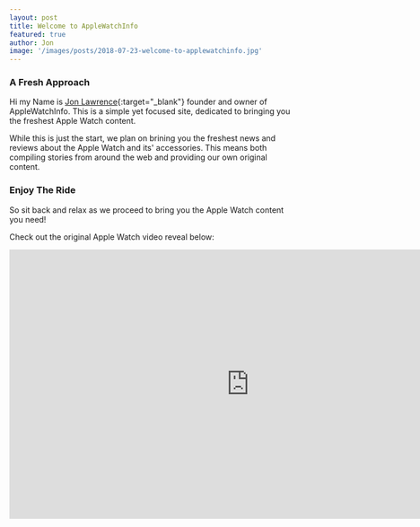 ```yaml
---
layout: post
title: Welcome to AppleWatchInfo
featured: true
author: Jon
image: '/images/posts/2018-07-23-welcome-to-applewatchinfo.jpg'
---
```


### A Fresh Approach
Hi my Name is [Jon Lawrence](https://twitter.com/jonecat){:target="_blank"} founder and owner of AppleWatchInfo. This is a simple yet focused site, dedicated to bringing you the freshest Apple Watch content.

While this is just the start, we plan on brining you the freshest news and reviews about the Apple Watch and its' accessories. This means both compiling stories from around the web and providing our own original content.

### Enjoy The Ride
So sit back and relax as we proceed to bring you the Apple Watch content you need!

Check out the original Apple Watch video reveal below:

<iframe width="854" height="480" src="https://www.youtube.com/embed/n1elRfYEnl8" frameborder="0" allow="autoplay; encrypted-media" allowfullscreen></iframe>
